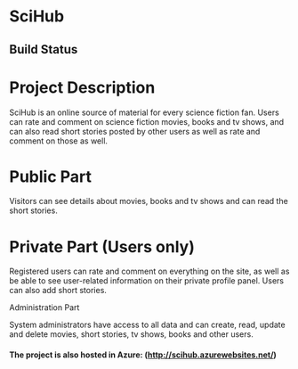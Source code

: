 # SciHub

## Build Status

# Project Description

SciHub is an online source of material for every science fiction fan. Users can rate and comment on science fiction movies, books and tv shows, and can also read short stories posted by other users as well as rate and 
comment on those as well.

# Public Part

Visitors can see details about movies, books and tv shows and can read the short stories.

# Private Part (Users only)

Registered users can rate and comment on everything on the site, as well as be able to see user-related information on their private profile panel. Users can also add short stories.

Administration Part

System administrators have access to all data and can create, read, update and delete movies, short stories, tv shows, books and other users.

#### The project is also hosted in Azure: (http://scihub.azurewebsites.net/)
